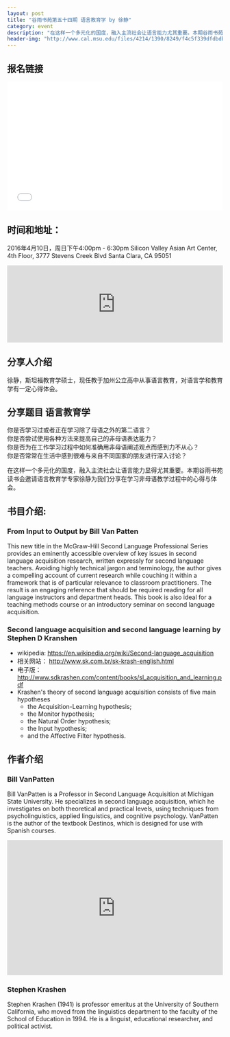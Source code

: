 ```yaml
---
layout: post
title: "谷雨书苑第五十四期 语言教育学 by 徐静"
category: event
description: "在这样一个多元化的国度，融入主流社会让语言能力尤其重要。本期谷雨书苑读书会邀请语言教育学专家徐静为我们分享在学习非母语教学过程中的心得与体会。"
header-img: "http://www.cal.msu.edu/files/4214/1390/8249/f4c5f339dfdbdb6ea5d31a5da7dfdec6_f2341_1_2.png"
---
```


## 报名链接
<div style="width:100%; text-align:left;" ><iframe  src="//eventbrite.com/tickets-external?eid=24419534485&ref=etckt" frameborder="0" height="300" width="100%" vspace="0" hspace="0" marginheight="5" marginwidth="5" scrolling="auto" allowtransparency="true"></iframe></div>

## 时间和地址：

2016年4月10日，周日下午4:00pm - 6:30pm
Silicon Valley Asian Art Center, 4th Floor, 3777 Stevens Creek Blvd Santa Clara, CA 95051


<iframe width="100%" height="180" frameborder="0" style="border:0"
src="https://www.google.com/maps/embed/v1/place?q=3777%20Stevens%20Creek%20Blvd%20Santa%20Clara%2C%20CA%2095054&key=AIzaSyBU8Fpde0IWAvSPYuvrpcjOHm_8scuCusk" allowfullscreen></iframe>

## 分享人介绍
徐静，斯坦福教育学硕士，现任教于加州公立高中从事语言教育，对语言学和教育学有一定心得体会。

## 分享题目 语言教育学

你是否学习过或者正在学习除了母语之外的第二语言？  
你是否尝试使用各种方法来提高自己的非母语表达能力？  
你是否为在工作学习过程中如何准确用非母语阐述观点而感到力不从心？  
你是否常常在生活中感到很难与来自不同国家的朋友进行深入讨论？  

在这样一个多元化的国度，融入主流社会让语言能力显得尤其重要。本期谷雨书苑读书会邀请语言教育学专家徐静为我们分享在学习非母语教学过程中的心得与体会。

## 书目介绍: 

### From Input to Output by Bill Van Patten
This new title in the McGraw-Hill Second Language Professional Series provides an eminently accessible overview of key issues in second language acquisition research, written expressly for second language teachers. Avoiding highly technical jargon and terminology, the author gives a compelling account of current research while couching it within a framework that is of particular relevance to classroom practitioners. The result is an engaging reference that should be required reading for all language instructors and department heads. This book is also ideal for a teaching methods course or an introductory seminar on second language acquisition.

### Second language acquisition and second language learning by Stephen D Kranshen
- wikipedia: <https://en.wikipedia.org/wiki/Second-language_acquisition>
- 相关网站： <http://www.sk.com.br/sk-krash-english.html>
- 电子版：<http://www.sdkrashen.com/content/books/sl_acquisition_and_learning.pdf>
- Krashen's theory of second language acquisition consists of five main hypotheses
  - the Acquisition-Learning hypothesis;
  - the Monitor hypothesis;
  - the Natural Order hypothesis;
  - the Input hypothesis;
  - and the Affective Filter hypothesis.

## 作者介绍

### Bill VanPatten
Bill VanPatten is a Professor in Second Language Acquisition at Michigan State University. He specializes in second language acquisition, which he investigates on both theoretical and practical levels, using techniques from psycholinguistics, applied linguistics, and cognitive psychology. VanPatten is the author of the textbook Destinos, which is designed for use with Spanish courses.

<iframe width="100%" height="315" src="https://www.youtube.com/embed/X1LRoKQzb9U" frameborder="0" allowfullscreen></iframe>

### Stephen Krashen
Stephen Krashen (1941) is professor emeritus at the University of Southern California, who moved from the linguistics department to the faculty of the School of Education in 1994. He is a linguist, educational researcher, and political activist.
